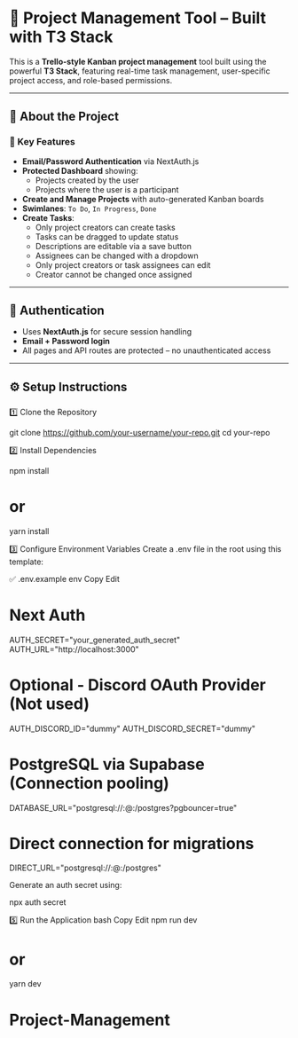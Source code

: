 # 🧱 Project Management Tool – Built with T3 Stack

This is a **Trello-style Kanban project management** tool built using the powerful **T3 Stack**, featuring real-time task management, user-specific project access, and role-based permissions.

---

## 🧠 About the Project

### 🌟 Key Features

- **Email/Password Authentication** via NextAuth.js
- **Protected Dashboard** showing:
  - Projects created by the user
  - Projects where the user is a participant
- **Create and Manage Projects** with auto-generated Kanban boards
- **Swimlanes**: `To Do`, `In Progress`, `Done`
- **Create Tasks**:
  - Only project creators can create tasks
  - Tasks can be dragged to update status
  - Descriptions are editable via a save button
  - Assignees can be changed with a dropdown
  - Only project creators or task assignees can edit
  - Creator cannot be changed once assigned

---

## 🔐 Authentication

- Uses **NextAuth.js** for secure session handling
- **Email + Password login**
- All pages and API routes are protected – no unauthenticated access

---

## ⚙️ Setup Instructions

###

1️⃣ Clone the Repository

git clone https://github.com/your-username/your-repo.git
cd your-repo

2️⃣ Install Dependencies

npm install

# or

yarn install

3️⃣ Configure Environment Variables
Create a .env file in the root using this template:

✅ .env.example
env
Copy
Edit

# Next Auth

AUTH_SECRET="your_generated_auth_secret"
AUTH_URL="http://localhost:3000"

# Optional - Discord OAuth Provider (Not used)

AUTH_DISCORD_ID="dummy"
AUTH_DISCORD_SECRET="dummy"

# PostgreSQL via Supabase (Connection pooling)

DATABASE_URL="postgresql://<user>:<password>@<host>:<port>/postgres?pgbouncer=true"

# Direct connection for migrations

DIRECT_URL="postgresql://<user>:<password>@<host>:<port>/postgres"

Generate an auth secret using:

npx auth secret

5️⃣ Run the Application
bash
Copy
Edit
npm run dev

# or

yarn dev
# Project-Management
